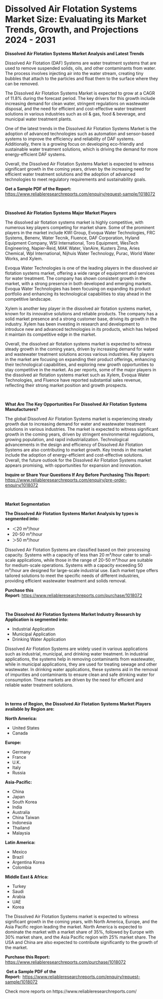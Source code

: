 <p><h1>Dissolved Air Flotation Systems Market Size: Evaluating its Market Trends, Growth, and Projections 2024 - 2031</h1></p><p><strong>Dissolved Air Flotation Systems Market Analysis and Latest Trends</strong></p>
<p><p>Dissolved Air Flotation (DAF) Systems are water treatment systems that are used to remove suspended solids, oils, and other contaminants from water. The process involves injecting air into the water stream, creating tiny bubbles that attach to the particles and float them to the surface where they can be removed.</p><p>The Dissolved Air Flotation Systems Market is expected to grow at a CAGR of 11.8% during the forecast period. The key drivers for this growth include increasing demand for clean water, stringent regulations on wastewater disposal, and the need for efficient and cost-effective water treatment solutions in various industries such as oil & gas, food & beverage, and municipal water treatment plants.</p><p>One of the latest trends in the Dissolved Air Flotation Systems Market is the adoption of advanced technologies such as automation and sensor-based systems to improve the efficiency and reliability of DAF systems. Additionally, there is a growing focus on developing eco-friendly and sustainable water treatment solutions, which is driving the demand for more energy-efficient DAF systems.</p><p>Overall, the Dissolved Air Flotation Systems Market is expected to witness significant growth in the coming years, driven by the increasing need for efficient water treatment solutions and the adoption of advanced technologies to meet regulatory requirements and sustainability goals.</p></p>
<p><strong>Get a Sample PDF of the Report:&nbsp;</strong> <a href="https://www.reliableresearchreports.com/enquiry/request-sample/1018072">https://www.reliableresearchreports.com/enquiry/request-sample/1018072</a></p>
<p>&nbsp;</p>
<p><strong>Dissolved Air Flotation Systems Major Market Players</strong></p>
<p><p>The dissolved air flotation systems market is highly competitive, with numerous key players competing for market share. Some of the prominent players in the market include KWI Group, Evoqua Water Technologies, FRC Systems, Benenv, Water Tecnik, Fluence, DAF Corporation, Hyland Equipment Company, WSI International, Toro Equipment, WesTech Engineering, Napier-Reid, MAK Water, VanAire, Kusters Zima, Aries Chemical, Wpl International, Nijhuis Water Technology, Purac, World Water Works, and Xylem.</p><p>Evoqua Water Technologies is one of the leading players in the dissolved air flotation systems market, offering a wide range of equipment and services for water treatment. The company has shown consistent growth in the market, with a strong presence in both developed and emerging markets. Evoqua Water Technologies has been focusing on expanding its product portfolio and enhancing its technological capabilities to stay ahead in the competitive landscape.</p><p>Xylem is another key player in the dissolved air flotation systems market, known for its innovative solutions and reliable products. The company has a solid market presence and a strong customer base, driving its growth in the industry. Xylem has been investing in research and development to introduce new and advanced technologies in its products, which has helped it maintain its competitive edge in the market.</p><p>Overall, the dissolved air flotation systems market is expected to witness steady growth in the coming years, driven by increasing demand for water and wastewater treatment solutions across various industries. Key players in the market are focusing on expanding their product offerings, enhancing their technological capabilities, and exploring new growth opportunities to stay competitive in the market. As per reports, some of the major players in the dissolved air flotation systems market such as Xylem, Evoqua Water Technologies, and Fluence have reported substantial sales revenue, reflecting their strong market position and growth prospects.</p></p>
<p>&nbsp;</p>
<p><strong>What Are The Key Opportunities For Dissolved Air Flotation Systems Manufacturers?</strong></p>
<p><p>The global Dissolved Air Flotation Systems market is experiencing steady growth due to increasing demand for water and wastewater treatment solutions in various industries. The market is expected to witness significant growth in the coming years, driven by stringent environmental regulations, growing population, and rapid industrialization. Technological advancements in the design and efficiency of Dissolved Air Flotation Systems are also contributing to market growth. Key trends in the market include the adoption of energy-efficient and cost-effective solutions. Overall, the future outlook for the Dissolved Air Flotation Systems market appears promising, with opportunities for expansion and innovation.</p></p>
<p><strong>Inquire or Share Your Questions If Any Before Purchasing This Report:</strong> <a href="https://www.reliableresearchreports.com/enquiry/pre-order-enquiry/1018072">https://www.reliableresearchreports.com/enquiry/pre-order-enquiry/1018072</a></p>
<p>&nbsp;</p>
<p><strong>Market Segmentation</strong></p>
<p><strong>The Dissolved Air Flotation Systems Market Analysis by types is segmented into:</strong></p>
<p><ul><li>＜20 m³/hour</li><li>20-50 m³/hour</li><li>＞50 m³/hour</li></ul></p>
<p><p>Dissolved Air Flotation Systems are classified based on their processing capacity. Systems with a capacity of less than 20 m³/hour cater to small-scale applications, while those in the range of 20-50 m³/hour are suitable for medium-scale operations. Systems with a capacity exceeding 50 m³/hour are designed for large-scale industrial use. Each market type offers tailored solutions to meet the specific needs of different industries, providing efficient wastewater treatment and solids removal.</p></p>
<p><strong>Purchase this Report:&nbsp;</strong><a href="https://www.reliableresearchreports.com/purchase/1018072">https://www.reliableresearchreports.com/purchase/1018072</a></p>
<p>&nbsp;</p>
<p><strong>The Dissolved Air Flotation Systems Market Industry Research by Application is segmented into:</strong></p>
<p><ul><li>Industrial Application</li><li>Municipal Application</li><li>Drinking Water Application</li></ul></p>
<p><p>Dissolved Air Flotation Systems are widely used in various applications such as industrial, municipal, and drinking water treatment. In industrial applications, the systems help in removing contaminants from wastewater, while in municipal applications, they are used for treating sewage and other wastewater. In drinking water applications, these systems aid in the removal of impurities and contaminants to ensure clean and safe drinking water for consumption. These markets are driven by the need for efficient and reliable water treatment solutions.</p></p>
<p>&nbsp;</p>
<p><strong>In terms of Region, the Dissolved Air Flotation Systems Market Players available by Region are:</strong></p>
<p>
    <p> <strong> North America: </strong>
        <ul>
            <li>United States</li>
            <li>Canada</li>
        </ul>
        </p> 
    <p> <strong> Europe: </strong>
        <ul>
            <li>Germany</li>
            <li>France</li>
            <li>U.K.</li>
            <li>Italy</li>
            <li>Russia</li>
        </ul>
        </p> 
    <p> <strong> Asia-Pacific: </strong>
        <ul>
            <li>China</li>
            <li>Japan</li>
            <li>South Korea</li>
            <li>India</li>
            <li>Australia</li>
            <li>China Taiwan</li>
            <li>Indonesia</li>
            <li>Thailand</li>
            <li>Malaysia</li>
        </ul>
        </p> 
    <p> <strong> Latin America: </strong>
        <ul>
            <li>Mexico</li>
            <li>Brazil</li>
            <li>Argentina Korea</li>
            <li>Colombia</li>
        </ul>
        </p> 
    <p> <strong> Middle East & Africa: </strong>
        <ul>
            <li>Turkey</li>
            <li>Saudi</li>
            <li>Arabia</li>
            <li>UAE</li>
            <li>Korea</li>
        </ul>
    </p>
    </p>
<p><p>The Dissolved Air Flotation Systems market is expected to witness significant growth in the coming years, with North America, Europe, and the Asia Pacific region leading the market. North America is expected to dominate the market with a market share of 35%, followed by Europe with 30% market share, and the Asia Pacific region with 25% market share. The USA and China are also expected to contribute significantly to the growth of the market.</p></p>
<p><strong>Purchase this Report: </strong><a href="https://www.reliableresearchreports.com/purchase/1018072">https://www.reliableresearchreports.com/purchase/1018072</a></p>
<p>&nbsp;<strong>Get a Sample PDF of the Report:&nbsp;&nbsp;</strong><a href="https://www.reliableresearchreports.com/enquiry/request-sample/1018072">https://www.reliableresearchreports.com/enquiry/request-sample/1018072</a></p>
<p><strong></strong></p>
<p>Check more reports on https://www.reliableresearchreports.com/</p>